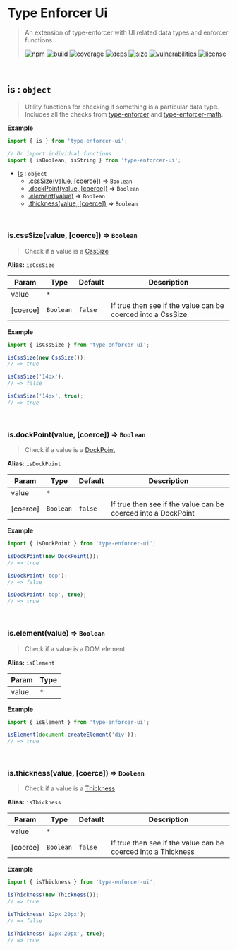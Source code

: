# Type Enforcer Ui

> An extension of type-enforcer with UI related data types and enforcer functions
>
> [![npm][npm]][npm-url]
[![build][build]][build-url]
[![coverage][coverage]][coverage-url]
[![deps][deps]][deps-url]
[![size][size]][size-url]
[![vulnerabilities][vulnerabilities]][vulnerabilities-url]
[![license][license]][license-url]


<br><a name="is"></a>

## is : <code>object</code>
> Utility functions for checking if something is a particular data type. Includes all the checks from [type-enforcer](https://github.com/DarrenPaulWright/type-enforcer) and [type-enforcer-math](https://github.com/DarrenPaulWright/type-enforcer-math).

**Example**  
``` javascriptimport { is } from 'type-enforcer-ui';// Or import individual functionsimport { isBoolean, isString } from 'type-enforcer-ui';```

* [is](#is) : <code>object</code>
    * [.cssSize(value, [coerce])](#is.cssSize) ⇒ <code>Boolean</code>
    * [.dockPoint(value, [coerce])](#is.dockPoint) ⇒ <code>Boolean</code>
    * [.element(value)](#is.element) ⇒ <code>Boolean</code>
    * [.thickness(value, [coerce])](#is.thickness) ⇒ <code>Boolean</code>


<br><a name="is.cssSize"></a>

### is.cssSize(value, [coerce]) ⇒ <code>Boolean</code>
> Check if a value is a [CssSize](docs/CssSize.md)

**Alias:** `isCssSize`


| Param | Type | Default | Description |
| --- | --- | --- | --- |
| value | <code>\*</code> |  |  |
| [coerce] | <code>Boolean</code> | <code>false</code> | If true then see if the value can be coerced into a CssSize |

**Example**  
``` javascriptimport { isCssSize } from 'type-enforcer-ui';isCssSize(new CssSize());// => trueisCssSize('14px');// => falseisCssSize('14px', true);// => true```

<br><a name="is.dockPoint"></a>

### is.dockPoint(value, [coerce]) ⇒ <code>Boolean</code>
> Check if a value is a [DockPoint](docs/DockPoint.md)

**Alias:** `isDockPoint`


| Param | Type | Default | Description |
| --- | --- | --- | --- |
| value | <code>\*</code> |  |  |
| [coerce] | <code>Boolean</code> | <code>false</code> | If true then see if the value can be coerced into a DockPoint |

**Example**  
``` javascriptimport { isDockPoint } from 'type-enforcer-ui';isDockPoint(new DockPoint());// => trueisDockPoint('top');// => falseisDockPoint('top', true);// => true```

<br><a name="is.element"></a>

### is.element(value) ⇒ <code>Boolean</code>
> Check if a value is a DOM element

**Alias:** `isElement`


| Param | Type |
| --- | --- |
| value | <code>\*</code> | 

**Example**  
``` javascriptimport { isElement } from 'type-enforcer-ui';isElement(document.createElement('div'));// => true```

<br><a name="is.thickness"></a>

### is.thickness(value, [coerce]) ⇒ <code>Boolean</code>
> Check if a value is a [Thickness](docs/Thickness.md)

**Alias:** `isThickness`


| Param | Type | Default | Description |
| --- | --- | --- | --- |
| value | <code>\*</code> |  |  |
| [coerce] | <code>Boolean</code> | <code>false</code> | If true then see if the value can be coerced into a Thickness |

**Example**  
``` javascriptimport { isThickness } from 'type-enforcer-ui';isThickness(new Thickness());// => trueisThickness('12px 20px');// => falseisThickness('12px 20px', true);// => true```

[npm]: https://img.shields.io/npm/v/type-enforcer-ui.svg
[npm-url]: https://npmjs.com/package/type-enforcer-ui
[build]: https://travis-ci.org/DarrenPaulWright/type-enforcer-ui.svg?branch&#x3D;master
[build-url]: https://travis-ci.org/DarrenPaulWright/type-enforcer-ui
[coverage]: https://coveralls.io/repos/github/DarrenPaulWright/type-enforcer-ui/badge.svg?branch&#x3D;master
[coverage-url]: https://coveralls.io/github/DarrenPaulWright/type-enforcer-ui?branch&#x3D;master
[deps]: https://david-dm.org/DarrenPaulWright/type-enforcer-ui.svg
[deps-url]: https://david-dm.org/DarrenPaulWright/type-enforcer-ui
[size]: https://packagephobia.now.sh/badge?p&#x3D;type-enforcer-ui
[size-url]: https://packagephobia.now.sh/result?p&#x3D;type-enforcer-ui
[vulnerabilities]: https://snyk.io/test/github/DarrenPaulWright/type-enforcer-ui/badge.svg?targetFile&#x3D;package.json
[vulnerabilities-url]: https://snyk.io/test/github/DarrenPaulWright/type-enforcer-ui?targetFile&#x3D;package.json
[license]: https://img.shields.io/github/license/DarrenPaulWright/type-enforcer-ui.svg
[license-url]: https://npmjs.com/package/type-enforcer-ui/LICENSE.md
